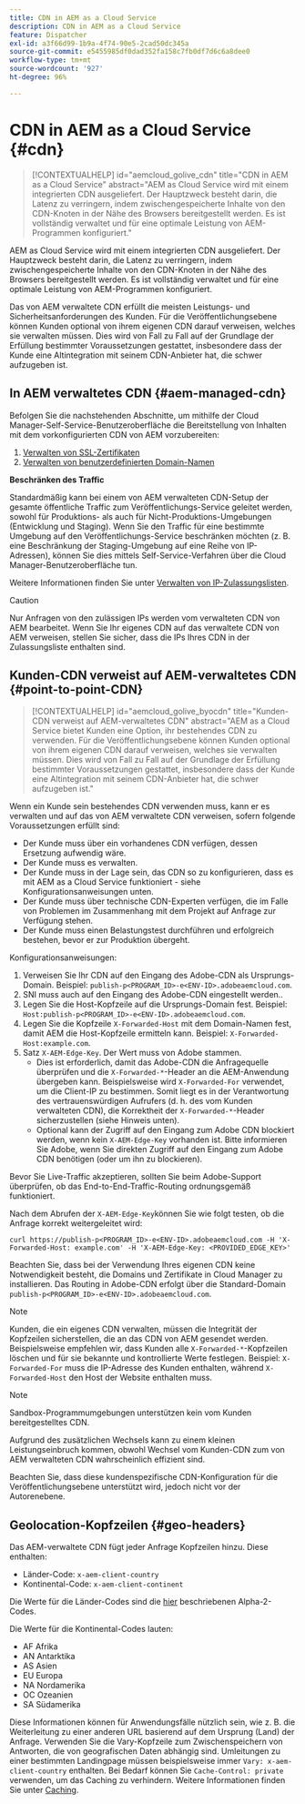 ```yaml
---
title: CDN in AEM as a Cloud Service
description: CDN in AEM as a Cloud Service
feature: Dispatcher
exl-id: a3f66d99-1b9a-4f74-90e5-2cad50dc345a
source-git-commit: e5455985df0dad352fa158c7fb0df7d6c6a8dee0
workflow-type: tm+mt
source-wordcount: '927'
ht-degree: 96%

---
```


# CDN in AEM as a Cloud Service {#cdn}


>[!CONTEXTUALHELP]
>id="aemcloud_golive_cdn"
>title="CDN in AEM as a Cloud Service"
>abstract="AEM as Cloud Service wird mit einem integrierten CDN ausgeliefert. Der Hauptzweck besteht darin, die Latenz zu verringern, indem zwischengespeicherte Inhalte von den CDN-Knoten in der Nähe des Browsers bereitgestellt werden. Es ist vollständig verwaltet und für eine optimale Leistung von AEM-Programmen konfiguriert."

AEM as Cloud Service wird mit einem integrierten CDN ausgeliefert. Der Hauptzweck besteht darin, die Latenz zu verringern, indem zwischengespeicherte Inhalte von den CDN-Knoten in der Nähe des Browsers bereitgestellt werden. Es ist vollständig verwaltet und für eine optimale Leistung von AEM-Programmen konfiguriert.

Das von AEM verwaltete CDN erfüllt die meisten Leistungs- und Sicherheitsanforderungen des Kunden. Für die Veröffentlichungsebene können Kunden optional von ihrem eigenen CDN darauf verweisen, welches sie verwalten müssen. Dies wird von Fall zu Fall auf der Grundlage der Erfüllung bestimmter Voraussetzungen gestattet, insbesondere dass der Kunde eine Altintegration mit seinem CDN-Anbieter hat, die schwer aufzugeben ist.

## In AEM verwaltetes CDN  {#aem-managed-cdn}

Befolgen Sie die nachstehenden Abschnitte, um mithilfe der Cloud Manager-Self-Service-Benutzeroberfläche die Bereitstellung von Inhalten mit dem vorkonfigurierten CDN von AEM vorzubereiten:

1. [Verwalten von SSL-Zertifikaten](/help/implementing/cloud-manager/managing-ssl-certifications/introduction.md)
1. [Verwalten von benutzerdefinierten Domain-Namen](/help/implementing/cloud-manager/custom-domain-names/introduction.md)

**Beschränken des Traffic**

Standardmäßig kann bei einem von AEM verwalteten CDN-Setup der gesamte öffentliche Traffic zum Veröffentlichungs-Service geleitet werden, sowohl für Produktions- als auch für Nicht-Produktions-Umgebungen (Entwicklung und Staging). Wenn Sie den Traffic für eine bestimmte Umgebung auf den Veröffentlichungs-Service beschränken möchten (z. B. eine Beschränkung der Staging-Umgebung auf eine Reihe von IP-Adressen), können Sie dies mittels Self-Service-Verfahren über die Cloud Manager-Benutzeroberfläche tun.

Weitere Informationen finden Sie unter [Verwalten von IP-Zulassungslisten](/help/implementing/cloud-manager/ip-allow-lists/introduction.md).

>[!CAUTION]
>
>Nur Anfragen von den zulässigen IPs werden vom verwalteten CDN von AEM bearbeitet. Wenn Sie Ihr eigenes CDN auf das verwaltete CDN von AEM verweisen, stellen Sie sicher, dass die IPs Ihres CDN in der Zulassungsliste enthalten sind.

## Kunden-CDN verweist auf AEM-verwaltetes CDN {#point-to-point-CDN}

>[!CONTEXTUALHELP]
>id="aemcloud_golive_byocdn"
>title="Kunden-CDN verweist auf AEM-verwaltetes CDN"
>abstract="AEM as a Cloud Service bietet Kunden eine Option, ihr bestehendes CDN zu verwenden. Für die Veröffentlichungsebene können Kunden optional von ihrem eigenen CDN darauf verweisen, welches sie verwalten müssen. Dies wird von Fall zu Fall auf der Grundlage der Erfüllung bestimmter Voraussetzungen gestattet, insbesondere dass der Kunde eine Altintegration mit seinem CDN-Anbieter hat, die schwer aufzugeben ist."

Wenn ein Kunde sein bestehendes CDN verwenden muss, kann er es verwalten und auf das von AEM verwaltete CDN verweisen, sofern folgende Voraussetzungen erfüllt sind:

* Der Kunde muss über ein vorhandenes CDN verfügen, dessen Ersetzung aufwendig wäre.
* Der Kunde muss es verwalten.
* Der Kunde muss in der Lage sein, das CDN so zu konfigurieren, dass es mit AEM as a Cloud Service funktioniert - siehe Konfigurationsanweisungen unten.
* Der Kunde muss über technische CDN-Experten verfügen, die im Falle von Problemen im Zusammenhang mit dem Projekt auf Anfrage zur Verfügung stehen.
* Der Kunde muss einen Belastungstest durchführen und erfolgreich bestehen, bevor er zur Produktion übergeht.

Konfigurationsanweisungen:

1. Verweisen Sie Ihr CDN auf den Eingang des Adobe-CDN als Ursprungs-Domain. Beispiel: `publish-p<PROGRAM_ID>-e<ENV-ID>.adobeaemcloud.com`.
1. SNI muss auch auf den Eingang des Adobe-CDN eingestellt werden..
1. Legen Sie die Host-Kopfzeile auf die Ursprungs-Domain fest. Beispiel: `Host:publish-p<PROGRAM_ID>-e<ENV-ID>.adobeaemcloud.com`.
1. Legen Sie die Kopfzeile `X-Forwarded-Host` mit dem Domain-Namen fest, damit AEM die Host-Kopfzeile ermitteln kann. Beispiel: `X-Forwarded-Host:example.com`.
1. Satz `X-AEM-Edge-Key`. Der Wert muss von Adobe stammen.
   * Dies ist erforderlich, damit das Adobe-CDN die Anfragequelle überprüfen und die `X-Forwarded-*`-Header an die AEM-Anwendung übergeben kann. Beispielsweise wird `X-Forwarded-For` verwendet, um die Client-IP zu bestimmen. Somit liegt es in der Verantwortung des vertrauenswürdigen Aufrufers (d. h. des vom Kunden verwalteten CDN), die Korrektheit der `X-Forwarded-*`-Header sicherzustellen (siehe Hinweis unten).
   * Optional kann der Zugriff auf den Eingang zum Adobe CDN blockiert werden, wenn kein `X-AEM-Edge-Key` vorhanden ist. Bitte informieren Sie Adobe, wenn Sie direkten Zugriff auf den Eingang zum Adobe CDN benötigen (oder um ihn zu blockieren).

Bevor Sie Live-Traffic akzeptieren, sollten Sie beim Adobe-Support überprüfen, ob das End-to-End-Traffic-Routing ordnungsgemäß funktioniert.

Nach dem Abrufen der `X-AEM-Edge-Key`können Sie wie folgt testen, ob die Anfrage korrekt weitergeleitet wird:

```
curl https://publish-p<PROGRAM_ID>-e<ENV-ID>.adobeaemcloud.com -H 'X-Forwarded-Host: example.com' -H 'X-AEM-Edge-Key: <PROVIDED_EDGE_KEY>'
```

Beachten Sie, dass bei der Verwendung Ihres eigenen CDN keine Notwendigkeit besteht, die Domains und Zertifikate in Cloud Manager zu installieren. Das Routing in Adobe-CDN erfolgt über die Standard-Domain `publish-p<PROGRAM_ID>-e<ENV-ID>.adobeaemcloud.com`.

>[!NOTE]
>
>Kunden, die ein eigenes CDN verwalten, müssen die Integrität der Kopfzeilen sicherstellen, die an das CDN von AEM gesendet werden. Beispielsweise empfehlen wir, dass Kunden alle `X-Forwarded-*`-Kopfzeilen löschen und für sie bekannte und kontrollierte Werte festlegen. Beispiel: `X-Forwarded-For` muss die IP-Adresse des Kunden enthalten, während `X-Forwarded-Host` den Host der Website enthalten muss.

>[!NOTE]
>
>Sandbox-Programmumgebungen unterstützen kein vom Kunden bereitgestelltes CDN.

Aufgrund des zusätzlichen Wechsels kann zu einem kleinen Leistungseinbruch kommen, obwohl Wechsel vom Kunden-CDN zum von AEM verwalteten CDN wahrscheinlich effizient sind.

Beachten Sie, dass diese kundenspezifische CDN-Konfiguration für die Veröffentlichungsebene unterstützt wird, jedoch nicht vor der Autorenebene.

## Geolocation-Kopfzeilen {#geo-headers}

Das AEM-verwaltete CDN fügt jeder Anfrage Kopfzeilen hinzu. Diese enthalten:

* Länder-Code: `x-aem-client-country`
* Kontinental-Code: `x-aem-client-continent`

Die Werte für die Länder-Codes sind die [hier](https://de.wikipedia.org/wiki/ISO_3166-1) beschriebenen Alpha-2-Codes.

Die Werte für die Kontinental-Codes lauten:

* AF Afrika
* AN Antarktika
* AS Asien
* EU Europa
* NA Nordamerika
* OC Ozeanien
* SA Südamerika

Diese Informationen können für Anwendungsfälle nützlich sein, wie z. B. die Weiterleitung zu einer anderen URL basierend auf dem Ursprung (Land) der Anfrage. Verwenden Sie die Vary-Kopfzeile zum Zwischenspeichern von Antworten, die von geografischen Daten abhängig sind. Umleitungen zu einer bestimmten Landingpage müssen beispielsweise immer `Vary: x-aem-client-country` enthalten. Bei Bedarf können Sie `Cache-Control: private` verwenden, um das Caching zu verhindern. Weitere Informationen finden Sie unter [Caching](/help/implementing/dispatcher/caching.md#html-text).
